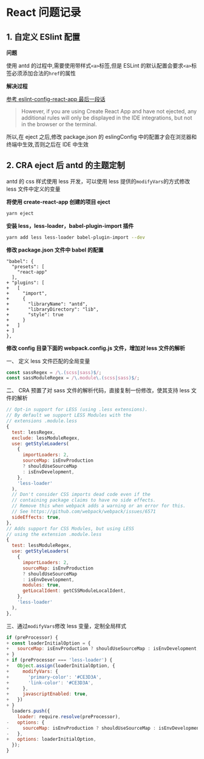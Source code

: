 # React 问题记录

## 1. 自定义 ESlint 配置

**问题**

使用 antd 的过程中,需要使用带样式`<a>`标签,但是 ESLint 的默认配置会要求`<a>`标签必须添加合法的`href`的属性

**解决过程**

[参考 eslint-config-react-app 最后一段话](https://www.npmjs.com/package/eslint-config-react-app)

> However, if you are using Create React App and have not ejected, any additional rules will only be displayed in the IDE integrations, but not in the browser or the terminal.

所以,在 eject 之后,修改 package.json 的 eslingConfig 中的配置才会在浏览器和终端中生效,否则之后在 IDE 中生效

## 2. CRA eject 后 antd 的主题定制

antd 的 css 样式使用 less 开发，可以使用 less 提供的`modifyVars`的方式修改 less 文件中定义的变量

**将使用 create-react-app 创建的项目 eject**

```bash
yarn eject
```

**安装 less，less-loader，babel-plugin-import 插件**

```bash
yarn add less less-loader babel-plugin-import --dev
```

**修改 package.json 文件中 babel 的配置**

```
"babel": {
  "presets": [
    "react-app"
  ],
+ "plugins": [
+   [
+     "import",
+     {
+       "libraryName": "antd",
+       "libraryDirectory": "lib",
+       "style": true
+     }
+   ]
+ ]
},
```

**修改 config 目录下面的 webpack.config.js 文件，增加对 less 文件的解析**

一、 定义 less 文件匹配的全局变量

```javascript
const sassRegex = /\.(scss|sass)$/;
const sassModuleRegex = /\.module\.(scss|sass)$/;
```

二、 CRA 预置了对 sass 文件的解析代码，直接复制一份修改，使其支持 less 文件的解析

```javascript
// Opt-in support for LESS (using .less extensions).
// By default we support LESS Modules with the
// extensions .module.less
{
  test: lessRegex,
  exclude: lessModuleRegex,
  use: getStyleLoaders(
    {
      importLoaders: 2,
      sourceMap: isEnvProduction
      ? shouldUseSourceMap
      : isEnvDevelopment,
    },
    'less-loader'
  ),
  // Don't consider CSS imports dead code even if the
  // containing package claims to have no side effects.
  // Remove this when webpack adds a warning or an error for this.
  // See https://github.com/webpack/webpack/issues/6571
  sideEffects: true,
},
// Adds support for CSS Modules, but using LESS
// using the extension .module.less
{
  test: lessModuleRegex,
  use: getStyleLoaders(
    {
      importLoaders: 2,
      sourceMap: isEnvProduction
      ? shouldUseSourceMap
      : isEnvDevelopment,
      modules: true,
      getLocalIdent: getCSSModuleLocalIdent,
    },
    'less-loader'
  ),
},
```

三、通过`modifyVars`修改 less 变量，定制全局样式

```javascript
if (preProcessor) {
+ const loaderInitialOption = {
+   sourceMap: isEnvProduction ? shouldUseSourceMap : isEnvDevelopment,
+ }
+ if (preProcessor === 'less-loader') {
+   Object.assign(loaderInitialOption, {
+     modifyVars: {
+       'primary-color': '#CE3D3A',
+       'link-color': '#CE3D3A',
+     },
+     javascriptEnabled: true,
+   })
+ }
  loaders.push({
    loader: require.resolve(preProcessor),
-   options: {
-     sourceMap: isEnvProduction ? shouldUseSourceMap : isEnvDevelopment,
-   },
+   options: loaderInitialOption,
  });
}
```




